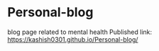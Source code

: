 # Personal-blog
blog page related to mental health 
Published link: https://kashish0301.github.io/Personal-blog/
